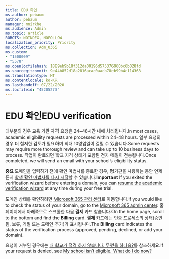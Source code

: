 ```yaml
---
title: EDU 확인
ms.author: pebaum
author: pebaum
manager: mnirkhe
ms.audience: Admin
ms.topic: article
ROBOTS: NOINDEX, NOFOLLOW
localization_priority: Priority
ms.collection: Adm_O365
ms.custom:
- "1500009"
- "5578"
ms.openlocfilehash: 1889eb9b18f312da00196d575376960bc6b028fd
ms.sourcegitcommit: 9e44b852d18a2816acac0aacb78cb99b4c114368
ms.translationtype: HT
ms.contentlocale: ko-KR
ms.lasthandoff: 07/22/2020
ms.locfileid: "45205273"
---
```

# <a name="edu-verification"></a><span data-ttu-id="be26a-102">EDU 확인</span><span class="sxs-lookup"><span data-stu-id="be26a-102">EDU verification</span></span>

<span data-ttu-id="be26a-103">대부분의 경우 교육 기관 자격 요청은 24~48시간 내에 처리됩니다.</span><span class="sxs-lookup"><span data-stu-id="be26a-103">In most cases, academic eligibility requests are processed within 24-48 hours.</span></span> <span data-ttu-id="be26a-104">일부 요청의 경우 더 철저한 검토가 필요하며 최대 10영업일이 걸릴 수 있습니다.</span><span class="sxs-lookup"><span data-stu-id="be26a-104">Some requests may require more thorough review and can take up to 10 business days to process.</span></span> <span data-ttu-id="be26a-105">작업이 완료되면 학교 자격 상태가 포함된 전자 메일이 전송됩니다.</span><span class="sxs-lookup"><span data-stu-id="be26a-105">Once completed, we will send an email with your school’s eligibility status.</span></span>

<span data-ttu-id="be26a-106">**중요** 도메인을 입력하기 전에 확인 마법사를 종료한 경우, 평가판을 사용하는 동안 언제든지 [학생 확인 마법사를 다시 시작](https://go.microsoft.com/fwlink/p/?linkid=2135255)할 수 있습니다.</span><span class="sxs-lookup"><span data-stu-id="be26a-106">**Important** If you exited the verification wizard before entering a domain, you can [resume the academic verification wizard](https://go.microsoft.com/fwlink/p/?linkid=2135255) at any time during your free trial.</span></span>

<span data-ttu-id="be26a-107">도메인 상태를 확인하려면 [Microsoft 365 관리 센터](https://go.microsoft.com/fwlink/p/?linkid=2024339)로 이동합니다.</span><span class="sxs-lookup"><span data-stu-id="be26a-107">If you would like to check the status of your domain, go to the [Microsoft 365 admin center](https://go.microsoft.com/fwlink/p/?linkid=2024339).</span></span> <span data-ttu-id="be26a-108">홈 페이지에서 아래쪽으로 스크롤한 다음 **결제** 카드 찾습니다.</span><span class="sxs-lookup"><span data-stu-id="be26a-108">On the home page, scroll to the bottom and find the **Billing** card.</span></span> <span data-ttu-id="be26a-109">**결제** 카드에는 인증 프로세스의 상태(승인됨, 보류, 거절 또는 도메인 추가)가 표시됩니다.</span><span class="sxs-lookup"><span data-stu-id="be26a-109">The **Billing** card indicates the status of the verification process (approved, pending, declined, or add your domain).</span></span>

<span data-ttu-id="be26a-110">요청이 거부된 경우에는 [내 학교가 적격 하지 않습니다. 무엇을 하나요?](https://docs.microsoft.com/microsoft-365/commerce/subscriptions/verify-academic-eligibility#my-school-isnt-eligible-what-do-i-do-now)를 참조하세요.</span><span class="sxs-lookup"><span data-stu-id="be26a-110">If your request is denied, see [My school isn’t eligible. What do I do now?](https://docs.microsoft.com/microsoft-365/commerce/subscriptions/verify-academic-eligibility#my-school-isnt-eligible-what-do-i-do-now)</span></span>